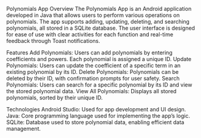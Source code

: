 Polynomials App
Overview
The Polynomials App is an Android application developed in Java that allows users to perform various operations on polynomials. The app supports adding, updating, deleting, and searching polynomials, all stored in a SQLite database. The user interface is designed for ease of use with clear activities for each function and real-time feedback through Toast notifications.

Features
Add Polynomials: Users can add polynomials by entering coefficients and powers. Each polynomial is assigned a unique ID.
Update Polynomials: Users can update the coefficient of a specific term in an existing polynomial by its ID.
Delete Polynomials: Polynomials can be deleted by their ID, with confirmation prompts for user safety.
Search Polynomials: Users can search for a specific polynomial by its ID and view the stored polynomial data.
View All Polynomials: Displays all stored polynomials, sorted by their unique ID.

Technologies
Android Studio: Used for app development and UI design.
Java: Core programming language used for implementing the app’s logic.
SQLite: Database used to store polynomial data, enabling efficient data management.